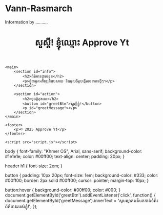 # Vann-Rasmarch
Information by ..........
<!DOCTYPE html>
<html lang="km">
<head>
    <meta charset="UTF-8">
    <meta name="viewport" content="width=device-width, initial-scale=1.0">
    <title>ទំព័រព័ត៌មានខ្ញុំ</title>
    <link rel="stylesheet" href="style.css">
</head>
<body>
    <header>
        <h1>សួស្តី! ខ្ញុំឈ្មោះ Approve Yt</h1>
    </header>

    <main>
        <section id="info">
            <h2>ព័ត៌មានផ្ទាល់ខ្លួន</h2>
            <p>ខ្ញុំជាអ្នកអភិវឌ្ឍន៍វេបសាយ និងចូលចិត្តបង្កើតរចនាបទថ្មីៗ។</p>
        </section>

        <section id="action">
            <h2>ចុចប៊ូតុងនេះ</h2>
            <button id="greetBtn">សួស្តីខ្ញុំ!</button>
            <p id="greetMessage"></p>
        </section>
    </main>

    <footer>
        <p>© 2025 Approve Yt</p>
    </footer>

    <script src="script.js"></script>
</body>
</html>
body {
    font-family: "Khmer OS", Arial, sans-serif;
    background-color: #1e1e1e;
    color: #00ff00;
    text-align: center;
    padding: 20px;
}

header h1 {
    font-size: 2em;
}

button {
    padding: 10px 20px;
    font-size: 1em;
    background-color: #333;
    color: #00ff00;
    border: 2px solid #00ff00;
    cursor: pointer;
    margin-top: 10px;
}

button:hover {
    background-color: #00ff00;
    color: #000;
}
document.getElementById('greetBtn').addEventListener('click', function() {
    document.getElementById('greetMessage').innerText = 'សូមស្វាគមន៍មកកាន់ទំព័រព័ត៌មានរបស់ខ្ញុំ!';
});
